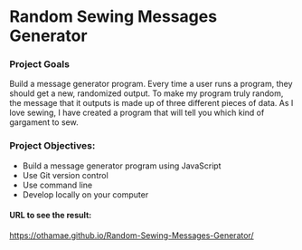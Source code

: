 # Random Sewing Messages Generator

### Project Goals
Build a message generator program. Every time a user runs a program, they should get a new, randomized output. 
To make my program truly random, the message that it outputs is made up of three different pieces of data.
As I love sewing, I have created a program that will tell you which kind of gargament to sew.

### Project Objectives:
- Build a message generator program using JavaScript
- Use Git version control
- Use command line
- Develop locally on your computer

#### URL to see the result: 
https://othamae.github.io/Random-Sewing-Messages-Generator/


